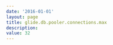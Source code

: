 ```yaml
---
date: '2016-01-01'
layout: page
title: glide.db.pooler.connections.max
description:  
value: 32 
---
```

